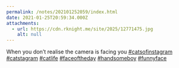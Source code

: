 ```yaml
---
permalink: /notes/202101252059/index.html
date: 2021-01-25T20:59:34.000Z
attachments:
  - url: https://cdn.rknight.me/site/2025/12771475.jpg
    alt: null
---
```


When you don’t realise the camera is facing you <a href="https://pixelfed.social/discover/tags/catsofinstagram?src=hash" title="#catsofinstagram" class="u-url hashtag" rel="external nofollow noopener">#catsofinstagram</a> <a href="https://pixelfed.social/discover/tags/catstagram?src=hash" title="#catstagram" class="u-url hashtag" rel="external nofollow noopener">#catstagram</a> <a href="https://pixelfed.social/discover/tags/catlife?src=hash" title="#catlife" class="u-url hashtag" rel="external nofollow noopener">#catlife</a> <a href="https://pixelfed.social/discover/tags/faceoftheday?src=hash" title="#faceoftheday" class="u-url hashtag" rel="external nofollow noopener">#faceoftheday</a> <a href="https://pixelfed.social/discover/tags/handsomeboy?src=hash" title="#handsomeboy" class="u-url hashtag" rel="external nofollow noopener">#handsomeboy</a> <a href="https://pixelfed.social/discover/tags/funnyface?src=hash" title="#funnyface" class="u-url hashtag" rel="external nofollow noopener">#funnyface</a>
